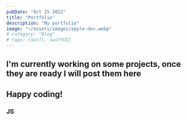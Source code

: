 ```yaml
---
pubDate: "Oct 15 2022"
title: "Portfolio"
description: "My portfolio"
image: "~/assets/images/apple-dev.webp"
# category: "Blog"
# tags: [swift, swiftUI]
---
```


## I'm currently working on some projects, once they are ready I will post them here

## Happy coding!

### JS